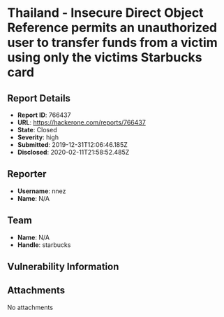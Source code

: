 # Thailand - Insecure Direct Object Reference permits an unauthorized user to transfer funds from a victim using only the victims Starbucks card

## Report Details
- **Report ID**: 766437
- **URL**: https://hackerone.com/reports/766437
- **State**: Closed
- **Severity**: high
- **Submitted**: 2019-12-31T12:06:46.185Z
- **Disclosed**: 2020-02-11T21:58:52.485Z

## Reporter
- **Username**: nnez
- **Name**: N/A

## Team
- **Name**: N/A
- **Handle**: starbucks

## Vulnerability Information


## Attachments
No attachments
